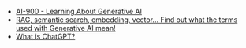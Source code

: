 - [AI-900 - Learning About Generative AI](https://youtu.be/Ch6KE7KxHGM)
- [RAG, semantic search, embedding, vector... Find out what the terms used with Generative AI mean!](https://youtu.be/orLGv2LgWDE)
- [What is ChatGPT?](https://youtu.be/_B3-OtAHzIU)

